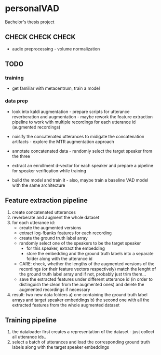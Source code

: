 # personalVAD
Bachelor's thesis project


## CHECK CHECK CHECK
- audio preprocessing - volume normalization


## TODO
### training
- get familiar with metacentrum, train a model

### data prep
- look into kaldi augmentation
        - prepare scripts for utterance reverberation and augmentation
        - maybe rework the feature extraction pipeline to work with multiple
          recordings for each utterance id (augmented recordings)

- noisify the concatenated utterances to midigate the concatenation artifacts
        - explore the MTR augmentation approach

- annotate concatenated data - randomly select the target speaker from the three
- extract an enrollment d-vector for each speaker and prepare a pipeline for
  speaker verification while training

- build the model and train it
        - also, maybe train a baseline VAD model with the same architecture


## Feature extraction pipeline
1) create concatenated utterances
2) reverberate and augment the whole dataset
3) for each utterance id:
    - create the augmented versions
    - extract log-fbanks features for each recording
    - create the ground truth label array
    - randomly select one of the speakers to be the target speaker
        - for this speaker, extract the embedding
        - store the embedding and the ground truth labels into a separate folder along with
          the utterance id
    - CARE: check, whether the lengths of the augmented versions of the recordings (or their
      feature vectors respectively) match the lenght of the ground truth label array and if not,
      probably just trim them...
    - save the extracted features under different utterance id (in order to distinguish the clean
      from the augmented ones) and delete the augmented recordings if necessary
4) result: two new data folders
    a) one containing the ground truth label arrays and target speaker embeddings
    b) the second one with all the extracted features from the whole augmented dataset


## Training pipeline
1) the dataloader first creates a representation of the dataset - just collect all utterance ids..
2) select a batch of utterances and load the corresponding ground truth labels along with the
   target speaker embeddings

